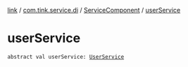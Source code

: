 [link](../../index.md) / [com.tink.service.di](../index.md) / [ServiceComponent](index.md) / [userService](./user-service.md)

# userService

`abstract val userService: `[`UserService`](../../com.tink.service.authorization/-user-service/index.md)